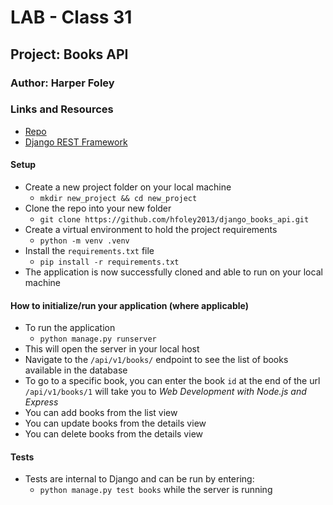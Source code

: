 # LAB - Class 31

## Project: Books API

### Author: Harper Foley

### Links and Resources

* [Repo](https://github.com/hfoley2013/django_books_api)
* [Django REST Framework](https://www.django-rest-framework.org/)

#### Setup

* Create a new project folder on your local machine
  * `mkdir new_project && cd new_project`
* Clone the repo into your new folder
  * `git clone https://github.com/hfoley2013/django_books_api.git`
* Create a virtual environment to hold the project requirements
  * `python -m venv .venv`
* Install the `requirements.txt` file
  * `pip install -r requirements.txt`
* The application is now successfully cloned and able to run on your local machine

#### How to initialize/run your application (where applicable)

* To run the application
  * `python manage.py runserver`
* This will open the server in your local host
* Navigate to the `/api/v1/books/` endpoint to see the list of books available in the database
* To go to a specific book, you can enter the book `id` at the end of the url
  `/api/v1/books/1` will take you to *Web Development with Node.js and Express*
* You can add books from the list view
* You can update books from the details view
* You can delete books from the details view

#### Tests

* Tests are internal to Django and can be run by entering:
  * `python manage.py test books` while the server is running
